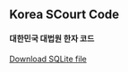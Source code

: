 
## Korea SCourt Code

#### 대한민국 대법원 한자 코드

[Download SQLite file](https://github.com/delvier/KoreaSCourtCode/raw/main/webhanja.db)
